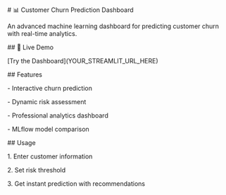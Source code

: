 \# 📊 Customer Churn Prediction Dashboard



An advanced machine learning dashboard for predicting customer churn with real-time analytics.



\## 🚀 Live Demo

\[Try the Dashboard](YOUR\_STREAMLIT\_URL\_HERE)



\## Features

\- Interactive churn prediction

\- Dynamic risk assessment  

\- Professional analytics dashboard

\- MLflow model comparison



\## Usage

1\. Enter customer information

2\. Set risk threshold

3\. Get instant prediction with recommendations

